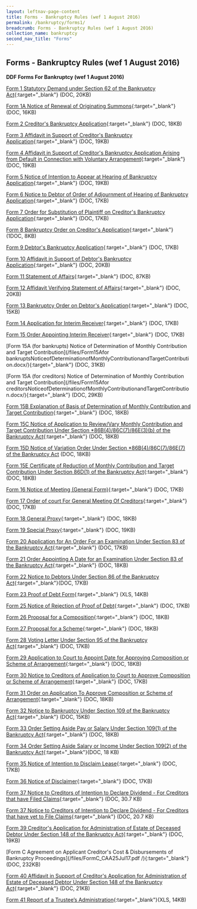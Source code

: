 ```yaml
---
layout: leftnav-page-content
title: Forms - Bankruptcy Rules (wef 1 August 2016)
permalink: /bankruptcy/forms1/
breadcrumb: Forms - Bankruptcy Rules (wef 1 August 2016)
collection_name: bankruptcy
second_nav_title: "Forms"
---
```


Forms - Bankruptcy Rules (wef 1 August 2016)
---

**DDF Forms For Bankruptcy (wef 1 August 2016)**

[Form 1 Statutory Demand under Section 62 of the Bankruptcy Act](/files/Form1.docx/){:target="_blank"} (DOC, 20KB)

[Form 1A Notice of Renewal of Originating Summons](/files/Form1A.docx/){:target="_blank"} (DOC, 16KB)

[Form 2 Creditor's Bankruptcy Application](/files/Form2.docx/){:target="_blank"} (DOC, 18KB)

[Form 3 Affidavit in Support of Creditor's Bankruptcy Application](/files/Form3.docx/){:target="_blank"} (DOC, 19KB)

[Form 4 Affidavit in Support of Creditor's Bankruptcy Application Arising from Default in Connection with Voluntary Arrangement](/files/Form4.docx/){:target="_blank"} (DOC, 19KB)

[Form 5 Notice of Intention to Appear at Hearing of Bankruptcy Application](/files/Form5.docx/){:target="_blank"} (DOC, 19KB)

[Form 6 Notice to Debtor of Order of Adjournment of Hearing of Bankruptcy Application](/files/Form6.docx/){:target="_blank"} (DOC, 17KB)

[Form 7 Order for Substitution of Plaintiff on Creditor's Bankruptcy Application](/files/Form7.docx/){:target="_blank"} (DOC, 17KB)

[Form 8 Bankruptcy Order on Creditor's Application](/files/Form8.docx/){:target="_blank"} (1DOC, 8KB)

[Form 9 Debtor's Bankruptcy Application](/files/Form9.docx/){:target="_blank"} (DOC, 17KB)

[Form 10 Affidavit in Support of Debtor's Bankruptcy Application](/files/Form10.docx/){:target="_blank"} (DOC, 20KB)

[Form 11 Statement of Affairs](/files/Form11SA.docx/){:target="_blank"} (DOC, 87KB)

[Form 12 Affidavit Verifying Statement of Affairs](/files/Form12.docx/){:target="_blank"} (DOC, 20KB)

[Form 13 Bankruptcy Order on Debtor's Application](/files/Form13.docx/){:target="_blank"} (DOC, 15KB)

[Form 14 Application for Interim Receiver](/files/Form14.docx/){:target="_blank"} (DOC, 17KB)

[Form 15 Order Appointing Interim Receiver](/files/Form15.docx/){:target="_blank"} (DOC, 17KB)

[Form 15A (for bankrupts) Notice of Determination of Monthly Contribution and Target Contribution](/files/Form15Afor bankruptsNoticeofDeterminationofMonthlyContributionandTargetContribution.docx/){:target="_blank"} (DOC, 31KB)

[Form 15A (for creditors) Notice of Determination of Monthly Contribution and Target Contribution](/files/Form15Afor creditorsNoticeofDeterminationofMonthlyContributionandTargetContribution.docx/){:target="_blank"} (DOC, 29KB)

[Form 15B Explanation of Basis of Determination of Monthly Contribution and Target Contribution](/files/Form15B.docx/){:target="_blank"} (DOC, 18KB)

[Form 15C Notice of Application to Review/Vary Monthly Contribution and Target Contribution Under Section *86B(4)/86C(7)/86E(3)(b) of the Bankruptcy Act](/files/Form15C.docx/){:target="_blank"} (DOC, 18KB)

[Form 15D Notice of Variation Order Under Section *86B(4)/86C(7)/86E(7) of the Bankruptcy Act](/files/Form15D.docx/) (DOC, 18KB)

[Form 15E Certificate of Reduction of Monthly Contribution and Target Contribution Under Section 86D(1) of the Bankruptcy Act](/files/Form15E.docx/){:target="_blank"} (DOC, 18KB)

[Form 16 Notice of Meeting (General Form)](/files/Form16.docx/){:target="_blank"} (DOC, 17KB)

[Form 17 Order of court For General Meeting Of Creditors](/files/Form17.docx/){:target="_blank"} (DOC, 17KB)

[Form 18 General Proxy](/files/Form18.docx/){:target="_blank"} (DOC, 18KB)

[Form 19 Special Proxy](/files/Form19.docx/){:target="_blank"} (DOC, 19KB)

[Form 20 Application for An Order For an Examination Under Section 83 of the Bankruptcy Act](/files/Form20.docx/){:target="_blank"} (DOC, 17KB)

[Form 21 Order Appointing A Date for an Examination Under Section 83 of the Bankruptcy Act](/files/Form21.docx/){:target="_blank"} (DOC, 18KB)

[Form 22 Notice to Debtors Under Section 86 of the Bankruptcy Act](/files/Form22.docx/){:target="_blank"}(DOC, 17KB)

[Form 23 Proof of Debt Form](/files/Form23.xlsx/){:target="_blank"} (XLS, 14KB)

[Form 25 Notice of Rejection of Proof of Debt](/files/Form25.docx/){:target="_blank"} (DOC, 17KB)

[Form 26 Proposal for a Composition](/files/Form26.docx/){:target="_blank"} (DOC, 18KB)

[Form 27 Proposal for a Scheme](/files/Form27.docx/){:target="_blank"} (DOC, 18KB)

[Form 28 Voting Letter Under Section 95 of the Bankruptcy Act](/files/Form28.docx/){:target="_blank"} (DOC, 17KB)

[Form 29 Application to Court to Appoint Date for Approving Composition or Scheme of Arrangement](/files/Form29.docx/){:target="_blank"} (DOC, 18KB)

[Form 30 Notice to Creditors of Application to Court to Approve Composition or Scheme of Arrangement](/files/Form30.docx/){:target="_blank"} (DOC, 17KB)

[Form 31 Order on Application To Approve Composition or Scheme of Arrangement](/files/Form31.docx/){:target="_blank"} (DOC, 18KB)

[Form 32 Notice to Bankruptcy Under Section 109 of the Bankruptcy Act](/files/Form32.docx/){:target="_blank"} (DOC, 15KB)

[Form 33 Order Setting Aside Pay or Salary Under Section 109(1) of the Bankruptcy Act](/files/Form33.docx/){:target="_blank"} (DOC, 18KB)

[Form 34 Order Setting Aside Salary or Income Under Section 109(2) of the Bankruptcy Act](/files/Form34.docx/){:target="_blank"}(DOC, 18 KB)

[Form 35 Notice of Intention to Disclaim Lease](/files/Form35.docx/){:target="_blank"} (DOC, 17KB)

[Form 36 Notice of Disclaimer](/files/Form36.docx/){:target="_blank"} (DOC, 17KB)

[Form 37 Notice to Creditors of Intention to Declare Dividend - For Creditors that have Filed Claims](/files/F37(DDF-PD).docx/){:target="_blank"} (DOC, 30.7 KB)

[Form 37 Notice to Creditors of Intention to Declare Dividend - For Creditors that have yet to File Claims](/files/F37(DDF-NPD).docx/){:target="_blank"} (DOC, 20.7 KB)

[Form 39 Creditor's Application for Administration of Estate of Deceased Debtor Under Section 148 of the Bankruptcy Act](/files/Form38.docx/){:target="_blank"} (DOC, 19KB)

[Form C Agreement on Applicant Creditor's Cost & Disbursements of Bankruptcy Proceedings](/files/FormC_CAA25Jul17.pdf
/){:target="_blank"} (DOC, 232KB)

[Form 40 Affidavit in Support of Creditor's Application for Administration of Estate of Deceased Debtor Under Section 148 of the Bankruptcy Act](/files/Form40.docx/){:target="_blank"} (DOC, 21KB)

[Form 41 Report of a Trustee’s Administration](/files/Form41Excel.xlsx/){:target="_blank"}(XLS, 14KB)

